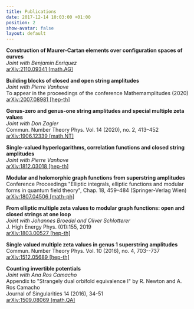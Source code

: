 ```yaml
---
title: Publications
date: 2017-12-14 10:03:00 +01:00
position: 2
show-avatar: false
layout: default
---
```


**Construction of Maurer-Cartan elements over configuration spaces of curves**\
*Joint with Benjamin Enriquez*\
[arXiv:2110.09341 \[math.AG\]](https://arxiv.org/abs/2110.09341)

**Building blocks of closed and open string amplitudes**\
*Joint with Pierre Vanhove*\
To appear in the proceedings of the conference Mathemamplitudes (2020)\
[arXiv:2007.08981 \[hep-th\]](https://arxiv.org/pdf/2007.08981.pdf)

**Genus-zero and genus-one string amplitudes and special multiple zeta values**\
*Joint with Don Zagier*\
Commun. Number Theory Phys. Vol. 14 (2020), no. 2, 413–452\
[arXiv:1906.12339 \[math.NT\]](https://arxiv.org/pdf/1906.12339.pdf)

**Single-valued hyperlogarithms, correlation functions and closed string amplitudes**\
*Joint with Pierre Vanhove*\
[arXiv:1812.03018 \[hep-th\]](https://arxiv.org/pdf/1812.03018.pdf)

**Modular and holomorphic graph functions from superstring amplitudes**\
Conference Proceedings "Elliptic integrals, elliptic functions and modular forms in quantum field theory", Chap. 18, 459–484 (Springer-Verlag Wien)\
[arXiv:1807.04506 \[math-ph\]](https://arxiv.org/pdf/1807.04506.pdf)

**From elliptic multiple zeta values to modular graph functions: open and closed strings at one loop**\
*Joint with Johannes Broedel and Oliver Schlotterer*\
J. High Energy Phys. (01):155, 2019\
[arXiv:1803.00527 \[hep-th\]](https://arxiv.org/pdf/1803.00527.pdf)

**Single valued multiple zeta values in genus 1 superstring amplitudes**\
Commun. Number Theory Phys. Vol. 10 (2016), no. 4, 703--737\
[arXiv:1512.05689 \[hep-th\]](https://arxiv.org/pdf/1512.05689.pdf)

**Counting invertible potentials**\
*Joint with Ana Ros Camacho*\
Appendix to "Strangely dual orbifold equivalence I" by R. Newton and A. Ros Camacho\
Journal of Singularities 14 (2016), 34-51\
[arXiv:1509.08069 \[math.QA\]](https://arxiv.org/pdf/1509.08069.pdf)